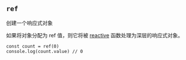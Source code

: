 ## `ref`

创建一个响应式对象

如果将对象分配为 ref 值，则它将被 [reactive](https://v3.cn.vuejs.org/api/basic-reactivity.html#reactive) 函数处理为深层的响应式对象。

```
const count = ref(0)
console.log(count.value) // 0

```

